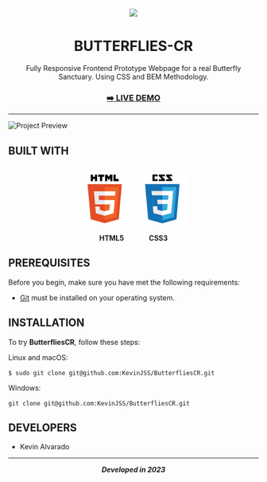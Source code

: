 <div align="center">
  <br/>

  <img src="https://user-images.githubusercontent.com/103754829/230678763-9205c850-93c8-4c17-98fc-1d0c94593ec2.svg" width="300px" height="auto"/>

  <div>
    <h1>BUTTERFLIES-CR</h1>
  </div>
</div>

<p align="center">Fully Responsive Frontend Prototype Webpage for a real Butterfly Sanctuary. Using CSS and BEM Methodology.</p>

<div align="center">
  <h3><a href="https://butterflies-costarica.netlify.app/" target="_blank">➡️ LIVE DEMO</a></h3>
  <hr/>
</div>

<img src="https://user-images.githubusercontent.com/103754829/230678914-8ac00827-c5e4-4f45-8b19-d8e75c1a89d9.png" alt="Project Preview"/>

## BUILT WITH
<br/>

<div align="center">
  <img src="https://raw.githubusercontent.com/devicons/devicon/master/icons/html5/html5-original-wordmark.svg" alt="html5" width="100" height="100"/>
  <span>&nbsp;&nbsp;</span>
  <img src="https://raw.githubusercontent.com/devicons/devicon/master/icons/css3/css3-original-wordmark.svg" alt="css3" width="100" height="100"/>
</div>

<br/>

<div align="center">
    <strong>HTML5</strong>
    <strong>&nbsp;&nbsp;&nbsp;&nbsp;&nbsp;&nbsp;&nbsp;&nbsp;&nbsp;&nbsp;&nbsp;&nbsp;&nbsp;&nbsp;CSS3</strong>
</div>

## PREREQUISITES
Before you begin, make sure you have met the following requirements:
* <a href="https://git-scm.com/downloads" target="_blank">Git</a> must be installed on your operating system.

## INSTALLATION
To try <strong>ButterfliesCR</strong>, follow these steps:

Linux and macOS:
```
$ sudo git clone git@github.com:KevinJSS/ButterfliesCR.git
```

Windows:
```
git clone git@github.com:KevinJSS/ButterfliesCR.git
```

## DEVELOPERS
* Kevin Alvarado

<hr/>

<div align="center">
  <strong><i>Developed in 2023</i></strong>
</div>
